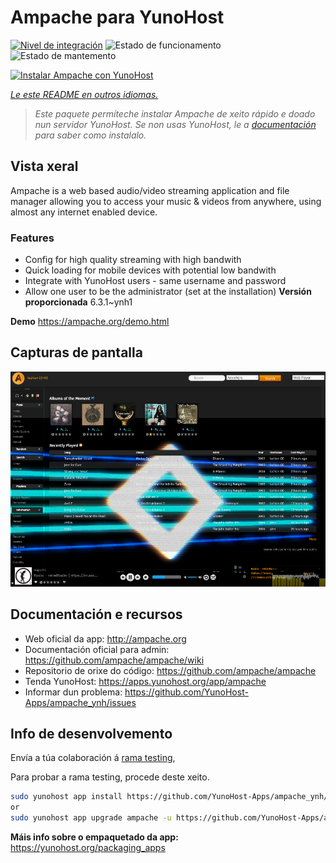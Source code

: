 <!--
NOTA: Este README foi creado automáticamente por https://github.com/YunoHost/apps/tree/master/tools/readme_generator
NON debe editarse manualmente.
-->

# Ampache para YunoHost

[![Nivel de integración](https://dash.yunohost.org/integration/ampache.svg)](https://dash.yunohost.org/appci/app/ampache) ![Estado de funcionamento](https://ci-apps.yunohost.org/ci/badges/ampache.status.svg) ![Estado de mantemento](https://ci-apps.yunohost.org/ci/badges/ampache.maintain.svg)

[![Instalar Ampache con YunoHost](https://install-app.yunohost.org/install-with-yunohost.svg)](https://install-app.yunohost.org/?app=ampache)

*[Le este README en outros idiomas.](./ALL_README.md)*

> *Este paquete permíteche instalar Ampache de xeito rápido e doado nun servidor YunoHost.
Se non usas YunoHost, le a [documentación](https://yunohost.org/#/install) para saber como instalalo.*

## Vista xeral

Ampache is a web based audio/video streaming application and file manager allowing you to access your music & videos from anywhere, using almost any internet enabled device.

### Features

 * Config for high quality streaming with high bandwith
 * Quick loading for mobile devices with potential low bandwith
 * Integrate with YunoHost users - same username and password
 * Allow one user to be the administrator (set at the installation)
**Versión proporcionada** 6.3.1~ynh1

**Demo** <https://ampache.org/demo.html>

## Capturas de pantalla

![Captura de pantalla de Ampache](./doc/screenshots/visualizer.png)

## Documentación e recursos

- Web oficial da app: <http://ampache.org>
- Documentación oficial para admin: <https://github.com/ampache/ampache/wiki>
- Repositorio de orixe do código: <https://github.com/ampache/ampache>
- Tenda YunoHost: <https://apps.yunohost.org/app/ampache>
- Informar dun problema: <https://github.com/YunoHost-Apps/ampache_ynh/issues>

## Info de desenvolvemento

Envía a túa colaboración á [rama testing](https://github.com/YunoHost-Apps/ampache_ynh/tree/testing),


Para probar a rama testing, procede deste xeito.

```bash
sudo yunohost app install https://github.com/YunoHost-Apps/ampache_ynh/tree/testing --debug
or
sudo yunohost app upgrade ampache -u https://github.com/YunoHost-Apps/ampache_ynh/tree/testing --debug
```

**Máis info sobre o empaquetado da app:** <https://yunohost.org/packaging_apps>
